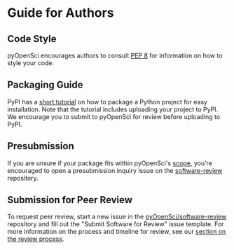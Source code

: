 # Guide for Authors

## Code Style

pyOpenSci encourages authors to consult [PEP 8](https://www.python.org/dev/peps/pep-0008/) for information on how to style your code.

## Packaging Guide

PyPI has a [short tutorial](https://packaging.python.org/tutorials/packaging-projects/) on how to package a Python project for easy installation. Note that the tutorial includes uploading your project to PyPI. We encourage you to submit to pyOpenSci for review before uploading to PyPI.

## Presubmission 
If you are unsure if your package fits within pyOpenSci's [scope](placeholder_link), you're encouraged to open a presubmission inquiry issue on the [software-review](https://github.com/pyOpenSci/software-review) repository.

## Submission for Peer Review
To request peer review, start a new issue in the [pyOpenSci/software-review](https://github.com/pyOpenSci/software-review) repository and fill out the "Submit Software for Review" issue template. For more information on the process and timeline for review, see our [section on the review process](placeholder_link).


